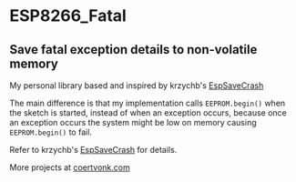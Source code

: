 # ESP8266_Fatal
## Save fatal exception details to non-volatile memory

My personal library based and inspired by krzychb's [EspSaveCrash](https://github.com/krzychb/EspSaveCrash)

The main difference is that my implementation calls `EEPROM.begin()` when the sketch is started, instead of when an exception occurs, because once an exception occurs the system might be low on memory causing `EEPROM.begin()` to fail.

Refer to krzychb's [EspSaveCrash](https://github.com/krzychb/EspSaveCrash) for details.

More projects at [coertvonk.com](http://www.coertvonk.com)